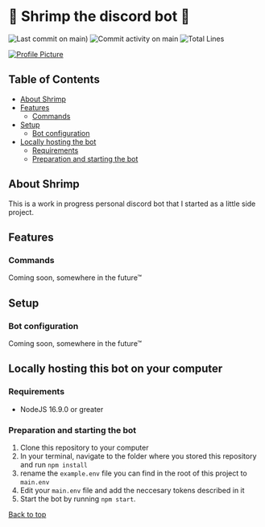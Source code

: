 # 🦐 Shrimp the discord bot 🦐

![Last commit on main)](https://img.shields.io/github/last-commit/Applejuicelolmc/shrimp-bot/main) ![Commit activity on main](https://img.shields.io/github/commit-activity/m/Applejuicelolmc/shrimp-bot/main) ![Total Lines](https://img.shields.io/tokei/lines/github/Applejuicelolmc/shrimp-bot)

[![Profile Picture](https://cdn.discordapp.com/avatars/483636847906521091/6fc100c817629fc08ca7bccf2d7134e7.webp?size=256)](https://letmegooglethat.com/?q=shrimp+emoji)

## Table of Contents

- [About Shrimp](#about-shrimp)
- [Features](#features)
  - [Commands](#commands)
- [Setup](#setup)
  - [Bot configuration](#bot-configuration)
- [Locally hosting the bot](#locally-hosting-this-bot-on-your-computer)
  - [Requirements](#requirements)
  - [Preparation and starting the bot](#preparation-and-starting-the-bot)

## About Shrimp

This is a work in progress personal discord bot that I started as a little side project.

## Features

### Commands

Coming soon, somewhere in the future™

## Setup

### Bot configuration

Coming soon, somewhere in the future™

## Locally hosting this bot on your computer

### Requirements

- NodeJS 16.9.0 or greater

### Preparation and starting the bot

1. Clone this repository to your computer
2. In your terminal, navigate to the folder where you stored this repository and run `npm install`
3. rename the `example.env` file you can find in the root of this project to `main.env`
4. Edit your `main.env` file and add the neccesary tokens described in it
5. Start the bot by running `npm start`.

[Back to top](#-shrimp-the-discord-bot-)

